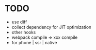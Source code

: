 # TODO
- use diff
- collect dependency for JIT optimization
- other hooks
- webpack compile => xxx compile
- for phone | ssr | native
